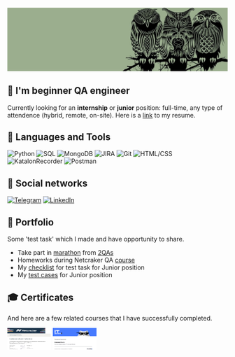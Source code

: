 
![Header](https://github.com/savushkaO/savushkaO/blob/main/assets/sova3.jpg)

## 🐛 I'm beginner QA engineer 
Currently looking for an **internship** or **junior** position: full-time, any type of attendence (hybrid, remote, on-site). Here is a [link](https://drive.google.com/drive/folders/1A3b4pCraPysG6RnByov-Y5TsNPCeSlKq?usp=sharing) to my resume. 

## 🔨 Languages and Tools 
![Python](https://img.shields.io/badge/-Python-9BAE8E?style=for-the-badge&logo=Python)
![SQL](https://img.shields.io/badge/-SQL-9BAE8E?style=for-the-badge&logo=Oracle)
![MongoDB](https://img.shields.io/badge/-MongoDB-9BAE8E?style=for-the-badge&logo=MongoDB)
![JIRA](https://img.shields.io/badge/-JIRA-9BAE8E?style=for-the-badge&logo=JIRA)
![Git](https://img.shields.io/badge/-Git-9BAE8E?style=for-the-badge&logo=Git)
![HTML/CSS](https://img.shields.io/badge/-HTML/CSS-9BAE8E?style=for-the-badge&logo=HTML/CSS)
![KatalonRecorder](https://img.shields.io/badge/-KatalonRecorder-9BAE8E?style=for-the-badge&logo=Katalon)
![Postman](https://img.shields.io/badge/-Postman-9BAE8E?style=for-the-badge&logo=Postman)
## 📱 Social networks 
[![Telegram](https://img.shields.io/badge/-Telegram-9BAE8E?style=for-the-badge&logo=telegram&logoColor=27A0D9)](https://t.me/olyasav)
[![LinkedIn](https://img.shields.io/badge/-LinkedIn-9BAE8E?style=for-the-badge&logo=linkedin&logoColor=007BB6)](https://www.linkedin.com/in/olga-savkina-35320823a)

## 📎 Portfolio 
Some 'test task' which I made and have opportunity to share. 
- Take part in [marathon](https://drive.google.com/drive/u/1/folders/171V9qvftwVbcJDXhfRJdUxly-UUr_m64) from [2QAs](https://t.me/s/qa2qas) 
- Homeworks during Netcraker QA [course](https://drive.google.com/drive/folders/1BK_IqLbCSmNQEvEup5j9prSWlSiygiAU?usp=sharing) 
- My [checklist](https://drive.google.com/drive/u/1/folders/1Or3lCzjykQ7xRgyaJAfOnXFeDjWIfBsN) for test task for Junior position
- My [test cases](https://drive.google.com/drive/folders/1rSauJHeO-PncZXLZmva-ihcWL6pzCY_8?usp=sharing) for Junior position
## 🎓 Certificates 
And here are a few related courses that I have successfully completed.
 
<img src="https://github.com/savushkaO/savushkaO/blob/main/assets/QA_Савкина.png" alt="The Unlimited" width="100" height='50'/>
<img src="https://github.com/savushkaO/savushkaO/blob/main/assets/Itentika_Savkina.png" alt="drawing" width="100" height='50'/>